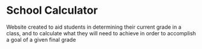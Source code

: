 # School Calculator
Website created to aid students in determining their current grade in a class, and to calculate what they will need to achieve in order to accomplish a goal of a given final grade
